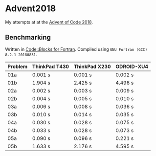 # Advent2018
My attempts at at the [Advent of Code 2018](https://adventofcode.com/2018).

## Benchmarking

Written in [Code::Blocks for Fortran](http://http://cbfortran.sourceforge.net/).
Compiled using `GNU Fortran (GCC) 8.2.1 20180831`.

| Problem | ThinkPad T430 | ThinkPad X230 | ODROID-XU4 |
|-|-|-|-|
| 01a | 0.001 s | 0.001 s | 0.002 s |
| 01b | 1.904 s | 2.425 s | 4.496 s |
| 02a | 0.002 s | 0.003 s | 0.009 s |
| 02b | 0.004 s | 0.005 s | 0.010 s |
| 03a | 0.006 s | 0.008 s | 0.036 s |
| 03b | 0.010 s | 0.014 s | 0.035 s |
| 04a | 0.030 s | 0.028 s | 0.075 s |
| 04b | 0.033 s | 0.028 s | 0.073 s |
| 05a | 0.090 s | 0.096 s | 0.221 s |
| 05b | 1.633 s | 2.176 s | 4.595 s |
